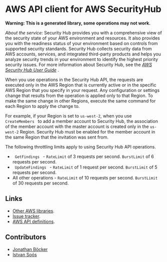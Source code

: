 # AWS API client for AWS SecurityHub

**Warning: This is a generated library, some operations may not work.**

*About the service:*
Security Hub provides you with a comprehensive view of the security state of
your AWS environment and resources. It also provides you with the readiness
status of your environment based on controls from supported security
standards. Security Hub collects security data from AWS accounts, services,
and integrated third-party products and helps you analyze security trends in
your environment to identify the highest priority security issues. For more
information about Security Hub, see the <i> <a
href="https://docs.aws.amazon.com/securityhub/latest/userguide/what-is-securityhub.html">AWS
Security Hub User Guide</a> </i>.

When you use operations in the Security Hub API, the requests are executed
only in the AWS Region that is currently active or in the specific AWS
Region that you specify in your request. Any configuration or settings
change that results from the operation is applied only to that Region. To
make the same change in other Regions, execute the same command for each
Region to apply the change to.

For example, if your Region is set to <code>us-west-2</code>, when you use
<code> <a>CreateMembers</a> </code> to add a member account to Security Hub,
the association of the member account with the master account is created
only in the <code>us-west-2</code> Region. Security Hub must be enabled for
the member account in the same Region that the invitation was sent from.

The following throttling limits apply to using Security Hub API operations.

<ul>
<li>
<code> <a>GetFindings</a> </code> - <code>RateLimit</code> of 3 requests per
second. <code>BurstLimit</code> of 6 requests per second.
</li>
<li>
<code> <a>UpdateFindings</a> </code> - <code>RateLimit</code> of 1 request
per second. <code>BurstLimit</code> of 5 requests per second.
</li>
<li>
All other operations - <code>RateLimit</code> of 10 requests per second.
<code>BurstLimit</code> of 30 requests per second.
</li>
</ul>

## Links

- [Other AWS libraries](https://github.com/agilord/aws_client/tree/master/generated).
- [Issue tracker](https://github.com/agilord/aws_client/issues).
- [AWS API definitions](https://github.com/aws/aws-sdk-js/tree/master/apis).

## Contributors

- [Jonathan Böcker](https://github.com/Schwusch)
- [Istvan Soós](https://github.com/isoos)

